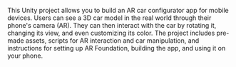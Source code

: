This Unity project allows you to build an AR car configurator app for mobile devices. Users can see a 3D car model in the real world through their phone's camera (AR). They can then interact with the car by rotating it, changing its view, and even customizing its color. 
The project includes pre-made assets, scripts for AR interaction and car manipulation, and instructions for setting up AR Foundation, building the app, and using it on your phone.
